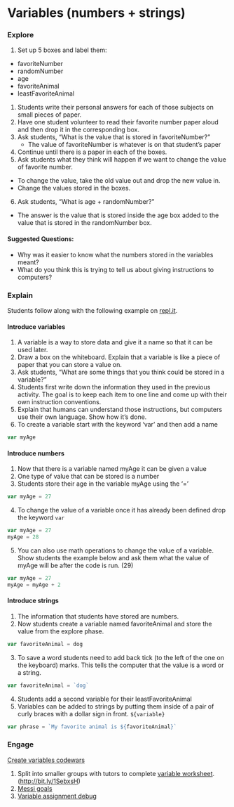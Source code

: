 # Variables (numbers + strings)

### Explore
1. Set up 5 boxes and label them:
  - favoriteNumber
  - randomNumber
  - age
  - favoriteAnimal
  - leastFavoriteAnimal
1. Students write their personal answers for each of those subjects on small pieces of paper.
2. Have one student volunteer to read their favorite number paper aloud and then drop it in the corresponding box.
3. Ask students, “What is the value that is stored in favoriteNumber?”
   - The value of favoriteNumber is whatever is on that student’s paper
4. Continue until there is a paper in each of the boxes.
5. Ask students what they think will happen if we want to change the value of favorite number.
 - To change the value, take the old value out and drop the new value in.
 - Change the values stored in the boxes.
6. Ask students, “What is age + randomNumber?”
 - The answer is the value that is stored inside the age box added to the value that is stored in the randomNumber box.


#### Suggested Questions:

- Why was it easier to know what the numbers stored in the variables meant?
- What do you think this is trying to tell us about giving instructions to computers?

### Explain
Students follow along with the following example on [repl.it](repl.it).

#### Introduce variables

1. A variable is a way to store data and give it a name so that it can be used later.
2. Draw a box on the whiteboard. Explain that a variable is like a piece of paper that you can store a value on.
3. Ask students, “What are some things that you think could be stored in a variable?”
4. Students first write down the information they used in the previous activity. The goal is to keep each item to one line and come up with their own instruction conventions.
5. Explain that humans can understand those instructions, but computers use their own language. Show how it’s done.
6. To create a variable start with the keyword ‘var’ and then add a name
```js
var myAge
```

#### Introduce numbers

1. Now that there is a variable named myAge it can be given a value
2. One type of value that can be stored is a number
3. Students store their age in the variable myAge using the ‘=’
```js
var myAge = 27
```
4. To change the value of a variable once it has already been defined drop the keyword `var`
```js
var myAge = 27
myAge = 28
```
5. You can also use math operations to change the value of a variable. Show students the example below and ask them what the value of myAge will be after the code is run. (29)
```js
var myAge = 27
myAge = myAge + 2
```

#### Introduce strings

1. The information that students have stored are numbers.
2. Now students create a variable named favoriteAnimal and store the value from the explore phase.
```js
var favoriteAnimal = dog
```
3. To save a word students need to add back tick (to the left of the one on the keyboard) marks. This tells the computer that the value is a word or a string.
```js
var favoriteAnimal = `dog`
```
4. Students add a second variable for their leastFavoriteAnimal
5. Variables can be added to strings by putting them inside of a pair of curly braces with a dollar sign in front. `${variable}`
```js
var phrase = `My favorite animal is ${favoriteAnimal}`
```

### Engage

[Create variables codewars](#done:0)

1. Split into smaller groups with tutors to complete [variable worksheet](http://bit.ly/1SebxsH).  (http://bit.ly/1SebxsH)
2. [Messi goals](http://codewars.com/messigoals)
3. [Variable assignment debug](https://www.codewars.com/kata/5612e743cab69fec6d000077/train/javascript)
